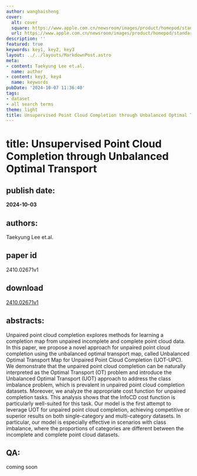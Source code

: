 ```yaml
---
author: wanghaisheng
cover:
  alt: cover
  square: https://www.apple.com.cn/newsroom/images/product/homepod/standard/Apple-HomePod-hero-230118_big.jpg.large_2x.jpg
  url: https://www.apple.com.cn/newsroom/images/product/homepod/standard/Apple-HomePod-hero-230118_big.jpg.large_2x.jpg
description: ''
featured: true
keywords: key1, key2, key3
layout: ../../layouts/MarkdownPost.astro
meta:
- content: Taekyung Lee et.al.
  name: author
- content: key3, key4
  name: keywords
pubDate: '2024-10-07 11:36:40'
tags:
- dataset
- all search terms
theme: light
title: Unsupervised Point Cloud Completion through Unbalanced Optimal Transport
---
```


# title: Unsupervised Point Cloud Completion through Unbalanced Optimal Transport 
## publish date: 
**2024-10-03** 
## authors: 
  Taekyung Lee et.al. 
## paper id
2410.02671v1
## download
[2410.02671v1](http://arxiv.org/abs/2410.02671v1)
## abstracts:
Unpaired point cloud completion explores methods for learning a completion map from unpaired incomplete and complete point cloud data. In this paper, we propose a novel approach for unpaired point cloud completion using the unbalanced optimal transport map, called Unbalanced Optimal Transport Map for Unpaired Point Cloud Completion (UOT-UPC). We demonstrate that the unpaired point cloud completion can be naturally interpreted as the Optimal Transport (OT) problem and introduce the Unbalanced Optimal Transport (UOT) approach to address the class imbalance problem, which is prevalent in unpaired point cloud completion datasets. Moreover, we analyze the appropriate cost function for unpaired completion tasks. This analysis shows that the InfoCD cost function is particularly well-suited for this task. Our model is the first attempt to leverage UOT for unpaired point cloud completion, achieving competitive or superior results on both single-category and multi-category datasets. In particular, our model is especially effective in scenarios with class imbalance, where the proportions of categories are different between the incomplete and complete point cloud datasets.
## QA:
coming soon
